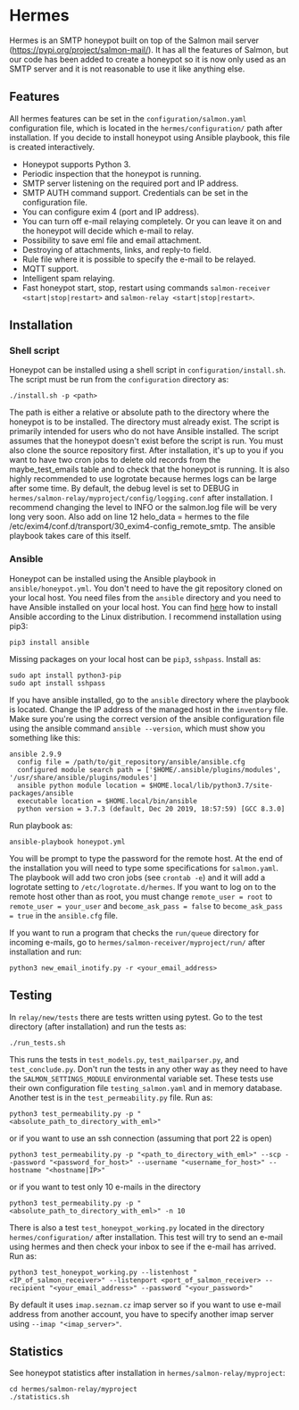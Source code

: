 # Hermes
Hermes is an SMTP honeypot built on top of the Salmon mail server (https://pypi.org/project/salmon-mail/). It has all the features of Salmon, but our code has been added to create a honeypot so it is now only used as an SMTP server and it is not reasonable to use it like anything else.

## Features
All hermes features can be set in the `configuration/salmon.yaml` configuration file, which is located in the `hermes/configuration/` path after installation. If you decide to install honeypot using Ansible playbook, this file is created interactively.

* Honeypot supports Python 3.
* Periodic inspection that the honeypot is running.
* SMTP server listening on the required port and IP address.
* SMTP AUTH command support. Credentials can be set in the configuration file.
* You can configure exim 4 (port and IP address).
* You can turn off e-mail relaying completely. Or you can leave it on and the honeypot will decide which e-mail to relay.
* Possibility to save eml file and email attachment.
* Destroying of attachments, links, and reply-to field.
* Rule file where it is possible to specify the e-mail to be relayed.
* MQTT support.
* Intelligent spam relaying.
* Fast honeypot start, stop, restart using commands `salmon-receiver <start|stop|restart>` and `salmon-relay <start|stop|restart>`.

## Installation
### Shell script
Honeypot can be installed using a shell script in `configuration/install.sh`. The script must be run from the `configuration` directory as:

    ./install.sh -p <path>

The path is either a relative or absolute path to the directory where the honeypot is to be installed. The directory must already exist.
The script is primarily intended for users who do not have Ansible installed. The script assumes that the honeypot doesn't exist before the script is run. You must also clone the source repository first.
After installation, it's up to you if you want to have two cron jobs to delete old records from the maybe_test_emails table and to check that the honeypot is running. It is also highly recommended to use logrotate because hermes logs can be large after some time. By default, the debug level is set to DEBUG in `hermes/salmon-relay/myproject/config/logging.conf` after installation. I recommend changing the level to INFO or the salmon.log file will be very long very soon. Also add on line 12 helo_data = hermes to the file /etc/exim4/conf.d/transport/30_exim4-config_remote_smtp. The ansible playbook takes care of this itself.

### Ansible
Honeypot can be installed using the Ansible playbook in `ansible/honeypot.yml`.
You don't need to have the git repository cloned on your local host. You need files from the `ansible` directory and you need to have Ansible installed on your local host.
You can find [here](https://docs.ansible.com/ansible/latest/installation_guide/intro_installation.html) how to install Ansible according to the Linux distribution. I recommend installation using pip3:

    pip3 install ansible

Missing packages on your local host can be `pip3`, `sshpass`. Install as:

    sudo apt install python3-pip
    sudo apt install sshpass

If you have ansible installed, go to the `ansible` directory where the playbook is located. Change the IP address of the managed host in the `inventory` file. Make sure you're using the correct version of the ansible configuration file using the ansible command `ansible --version`, which must show you something like this:

```
ansible 2.9.9
  config file = /path/to/git_repository/ansible/ansible.cfg
  configured module search path = ['$HOME/.ansible/plugins/modules', '/usr/share/ansible/plugins/modules']
  ansible python module location = $HOME.local/lib/python3.7/site-packages/ansible
  executable location = $HOME.local/bin/ansible
  python version = 3.7.3 (default, Dec 20 2019, 18:57:59) [GCC 8.3.0]
```

Run playbook as:

    ansible-playbook honeypot.yml

You will be prompt to type the password for the remote host. At the end of the installation you will need to type some specifications for `salmon.yaml`.
The playbook will add two cron jobs (see `crontab -e`) and it will add a logrotate setting to `/etc/logrotate.d/hermes`.
If you want to log on to the remote host other than as root, you must change `remote_user = root` to `remote_user = your_user` and `become_ask_pass = false` to `become_ask_pass = true` in the `ansible.cfg` file.

If you want to run a program that checks the `run/queue` directory for incoming e-mails, go to `hermes/salmon-receiver/myproject/run/` after installation and run:

    python3 new_email_inotify.py -r <your_email_address>

## Testing
In `relay/new/tests` there are tests written using pytest. Go to the test directory (after installation) and run the tests as:

    ./run_tests.sh

This runs the tests in `test_models.py`, `test_mailparser.py`, and `test_conclude.py`. Don't run the tests in any other way as they need to have the `SALMON_SETTINGS_MODULE` environmental variable set. These tests use their own configuration file `testing_salmon.yaml` and in memory database.
Another test is in the `test_permeability.py` file. Run as:

    python3 test_permeability.py -p "<absolute_path_to_directory_with_eml>"

or if you want to use an ssh connection (assuming that port 22 is open)

    python3 test_permeability.py -p "<path_to_directory_with_eml>" --scp --password "<password_for_host>" --username "<username_for_host>" --hostname "<hostname|IP>"

or if you want to test only 10 e-mails in the directory

    python3 test_permeability.py -p "<absolute_path_to_directory_with_eml>" -n 10

There is also a test `test_honeypot_working.py` located in the directory `hermes/configuration/` after installation. This test will try to send an e-mail using hermes and then check your inbox to see if the e-mail has arrived. Run as:

    python3 test_honeypot_working.py --listenhost "<IP_of_salmon_receiver>" --listenport <port_of_salmon_receiver> --recipient "<your_email_address>" --password "<your_password>"

By default it uses `imap.seznam.cz` imap server so if you want to use e-mail address from another account, you have to specify another imap server using `--imap "<imap_server>"`.

## Statistics
See honeypot statistics after installation in `hermes/salmon-relay/myproject`:

    cd hermes/salmon-relay/myproject
    ./statistics.sh
